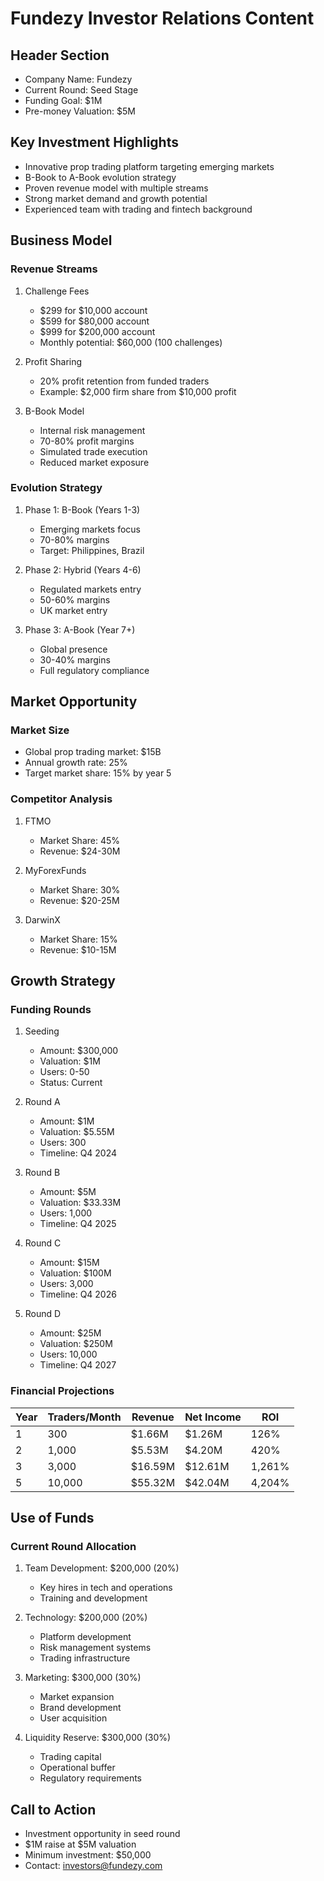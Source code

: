 # Fundezy Investor Relations Content

## Header Section
- Company Name: Fundezy
- Current Round: Seed Stage
- Funding Goal: $1M
- Pre-money Valuation: $5M

## Key Investment Highlights
- Innovative prop trading platform targeting emerging markets
- B-Book to A-Book evolution strategy
- Proven revenue model with multiple streams
- Strong market demand and growth potential
- Experienced team with trading and fintech background

## Business Model
### Revenue Streams
1. Challenge Fees
   - $299 for $10,000 account
   - $599 for $80,000 account
   - $999 for $200,000 account
   - Monthly potential: $60,000 (100 challenges)

2. Profit Sharing
   - 20% profit retention from funded traders
   - Example: $2,000 firm share from $10,000 profit

3. B-Book Model
   - Internal risk management
   - 70-80% profit margins
   - Simulated trade execution
   - Reduced market exposure

### Evolution Strategy
1. Phase 1: B-Book (Years 1-3)
   - Emerging markets focus
   - 70-80% margins
   - Target: Philippines, Brazil

2. Phase 2: Hybrid (Years 4-6)
   - Regulated markets entry
   - 50-60% margins
   - UK market entry

3. Phase 3: A-Book (Year 7+)
   - Global presence
   - 30-40% margins
   - Full regulatory compliance

## Market Opportunity
### Market Size
- Global prop trading market: $15B
- Annual growth rate: 25%
- Target market share: 15% by year 5

### Competitor Analysis
1. FTMO
   - Market Share: 45%
   - Revenue: $24-30M

2. MyForexFunds
   - Market Share: 30%
   - Revenue: $20-25M

3. DarwinX
   - Market Share: 15%
   - Revenue: $10-15M

## Growth Strategy
### Funding Rounds
1. Seeding
   - Amount: $300,000
   - Valuation: $1M
   - Users: 0-50
   - Status: Current

2. Round A
   - Amount: $1M
   - Valuation: $5.55M
   - Users: 300
   - Timeline: Q4 2024

3. Round B
   - Amount: $5M
   - Valuation: $33.33M
   - Users: 1,000
   - Timeline: Q4 2025

4. Round C
   - Amount: $15M
   - Valuation: $100M
   - Users: 3,000
   - Timeline: Q4 2026

5. Round D
   - Amount: $25M
   - Valuation: $250M
   - Users: 10,000
   - Timeline: Q4 2027

### Financial Projections
| Year | Traders/Month | Revenue | Net Income | ROI |
|------|--------------|----------|------------|-----|
| 1    | 300          | $1.66M   | $1.26M     | 126% |
| 2    | 1,000        | $5.53M   | $4.20M     | 420% |
| 3    | 3,000        | $16.59M  | $12.61M    | 1,261% |
| 5    | 10,000       | $55.32M  | $42.04M    | 4,204% |

## Use of Funds
### Current Round Allocation
1. Team Development: $200,000 (20%)
   - Key hires in tech and operations
   - Training and development

2. Technology: $200,000 (20%)
   - Platform development
   - Risk management systems
   - Trading infrastructure

3. Marketing: $300,000 (30%)
   - Market expansion
   - Brand development
   - User acquisition

4. Liquidity Reserve: $300,000 (30%)
   - Trading capital
   - Operational buffer
   - Regulatory requirements

## Call to Action
- Investment opportunity in seed round
- $1M raise at $5M valuation
- Minimum investment: $50,000
- Contact: investors@fundezy.com
